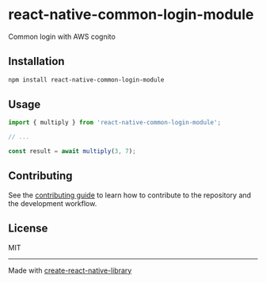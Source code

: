# react-native-common-login-module

Common login with AWS cognito

## Installation

```sh
npm install react-native-common-login-module
```

## Usage

```js
import { multiply } from 'react-native-common-login-module';

// ...

const result = await multiply(3, 7);
```

## Contributing

See the [contributing guide](CONTRIBUTING.md) to learn how to contribute to the repository and the development workflow.

## License

MIT

---

Made with [create-react-native-library](https://github.com/callstack/react-native-builder-bob)
